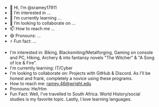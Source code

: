 - 👋 Hi, I’m @sramey17911
- 👀 I’m interested in ... 
- 🌱 I’m currently learning ...
- 💞️ I’m looking to collaborate on ...
- 📫 How to reach me ...
- 😄 Pronouns: ...
- ⚡ Fun fact: ...

<!---
sramey17911/sramey17911 is a ✨ special ✨ repository because its `README.md` (this file) appears on your GitHub profile.
You can click the Preview link to take a look at your changes.
--->

- I'm interested in: Biking, Blacksmiting/Metalforging, Gaming on console and PC, Hiking, Archery & into fantansy novels "The Witcher" & "A Song of Ice & Fire".
- I'm currently learning: IT/Cyber
- I'm looking to collaborate on: Projects with GitHub & Discord. As I'll be honest and frank, completely a novice using these programs.
- How to reach me: ramey.46@wright.edu
- Pronouns: He/Him
- Fun Fact: Well, I've travelled to South Africa. World History/social studies is my favorite topic. Lastly, I love learning languages.
